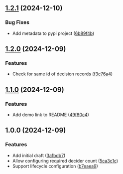 ## [1.2.1](https://github.com/timo-reymann/mkdocs-decision-records/compare/1.2.0...1.2.1) (2024-12-10)


### Bug Fixes

* Add metadata to pypi project ([6b89f4b](https://github.com/timo-reymann/mkdocs-decision-records/commit/6b89f4beff40e1126f94e103819c6ee696c17f9d))

## [1.2.0](https://github.com/timo-reymann/mkdocs-decision-records/compare/1.1.0...1.2.0) (2024-12-09)


### Features

* Check for same id of decision records ([f3c76a4](https://github.com/timo-reymann/mkdocs-decision-records/commit/f3c76a4bde2c93bc9b4b6af8a7fde6120948fbcb))

## [1.1.0](https://github.com/timo-reymann/mkdocs-decision-records/compare/1.0.0...1.1.0) (2024-12-09)


### Features

* Add demo link to README ([49f80c4](https://github.com/timo-reymann/mkdocs-decision-records/commit/49f80c43cbcc2cb55ec7c57bae80879dcbf52f2c))

## 1.0.0 (2024-12-09)


### Features

* Add initial draft ([3a1bdb7](https://github.com/timo-reymann/mkdocs-decision-records/commit/3a1bdb7273ff100d449ef509f378c2f8fe18ce2f))
* Allow configuring required decider count ([5ca3c1c](https://github.com/timo-reymann/mkdocs-decision-records/commit/5ca3c1c146e70aecefa4809ea04bfca3f24849d6))
* Support lifecycle configuration ([b7eaea9](https://github.com/timo-reymann/mkdocs-decision-records/commit/b7eaea96b9118f20f10a46f550ebea3e8fdc7419))

